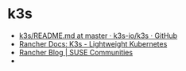# k3s

- [k3s/README.md at master · k3s-io/k3s · GitHub](https://github.com/k3s-io/k3s/blob/master/README.md)
- [Rancher Docs: K3s - Lightweight Kubernetes](https://rancher.com/docs/k3s/latest/en/)
- [Rancher Blog | SUSE Communities](https://www.suse.com/c/rancherblog/?product=4201#filtered)
- 